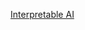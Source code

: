 [Interpretable AI](https://marcotcr.github.io/lime/tutorials/Tutorial%20-%20continuous%20and%20categorical%20features.html)
